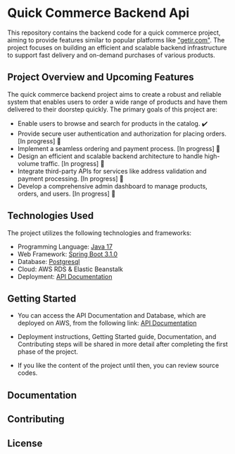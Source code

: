 # Quick Commerce Backend Api

This repository contains the backend code for a quick commerce project, aiming to provide features similar to popular
platforms like ["getir.com"](https://getir.com/). The project focuses on building an efficient and scalable backend infrastructure to support
fast delivery and on-demand purchases of various products.

## Project Overview and Upcoming Features 

The quick commerce backend project aims to create a robust and reliable system that enables users to order a wide range
of products and have them delivered to their doorstep quickly. The primary goals of this project are:

- Enable users to browse and search for products in the catalog. :heavy_check_mark: 
- Provide secure user authentication and authorization for placing orders. [In progress] :hammer:
- Implement a seamless ordering and payment process. [In progress] :hammer:
- Design an efficient and scalable backend architecture to handle high-volume traffic. [In progress] :hammer:
- Integrate third-party APIs for services like address validation and payment processing. [In progress] :hammer:
- Develop a comprehensive admin dashboard to manage products, orders, and users. [In progress] :hammer:

## Technologies Used

The project utilizes the following technologies and frameworks:

- Programming Language: [Java 17](https://www.oracle.com/java/technologies/javase/jdk17-archive-downloads.html)
- Web Framework: [Spring Boot 3.1.0](https://spring.io/blog/2023/05/18/spring-boot-3-1-0-available-now)
- Database: [Postgresql](https://www.postgresql.org/)
- Cloud: AWS RDS & Elastic Beanstalk
- Deployment: [API Documentation ](http://quick-commerce-api.us-east-1.elasticbeanstalk.com:5000/swagger-ui/index.html#)

## Getting Started

- You can access the API Documentation and Database, which are deployed on AWS, from the following link: [API Documentation ](http://quick-commerce-api.us-east-1.elasticbeanstalk.com:5000/swagger-ui/index.html#)

- Deployment instructions, Getting Started guide, Documentation, and Contributing steps will be shared in more detail after completing the first phase of the project.
- If you like the content of the project until then, you can review source codes.

## Documentation

## Contributing

## License

